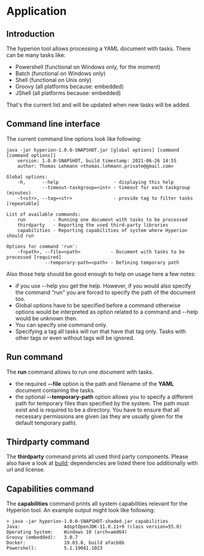 # Application

## Introduction

The hyperion tool allows processing a YAML document with tasks. There can be many tasks
like:

 - Powershell (functional on Windows only, for the moment)
 - Batch (functional on Windows only)
 - Shell (functional on Unix only)
 - Groovy (all platforms because: embedded)
 - JShell (all platforms because: embedded)

That's the current list and will be updated when new tasks will be added.

## Command line interface

The current command line options look like following:
```
java -jar hyperion-1.0.0-SNAPSHOT.jar [global options] [command [command options]]
    version: 1.0.0-SNAPSHOT, build timestamp: 2021-06-26 14:55
    author: Thomas Lehmann <thomas.lehmann.private@gmail.com>

Global options:
    -h,      --help                    - displaying this help
             --timeout-taskgroup=<int> - timeout for each taskgroup (minutes)
    -t<str>, --tag=<str>               - provide tag to filter tasks [repeatable]

List of available commands:
    run          - Running one document with tasks to be processed
    thirdparty   - Reporting the used third-party libraries
    capabilities - Reporting capabilities of system where Hyperion should run

Options for command 'run':
    -f<path>, --file=<path>           - Document with tasks to be processed [required]
              --temporary-path=<path> - Defining temporary path
```

Also those help should be good enough to help on usage here a few notes:

 - if you use --help you get the help. However, if you would also specify the command "run"
   you are forced to specify the path of the document too.
 - Global options have to be specified before a command otherwise options would be
   interpreted as option related to a command and --help would be unknown then.
 - You can specify one command only.
 - Specifying a tag all tasks will run that have that tag only. Tasks with other
   tags or even without tags will be ignored.

## Run command

The **run** command allows to run one document with tasks.

 - the required **--file** option is the path and filename of the **YAML** document
   containing the tasks.
 - the optional **--temporary-path** option allows you to specify a different path
   for temporary files than specified by the system. The path must exist and
   is required to be a directory. You have to ensure that all necessary permissions
   are given (as they are usually given for the default temporary path).

## Thirdparty command

The **thirdparty** command prints all used third party components.
Please also have a look at [build](build.md); dependencies are listed there too
additionally with url and license.

## Capabilities command

The **capabilities** command prints all system capabilities relevant for the
Hyperion tool. An example output might look like following:

```
> java -jar hyperion-1.0.0-SNAPSHOT-shaded.jar capabilities
Java:                AdoptOpenJDK-11.0.11+9 (class version=55.0)
Operating System:    Windows 10 (arch=amd64)
Groovy (embedded):   3.0.7
Docker:              19.03.8, build afacb8b
Powershell:          5.1.19041.1023
```
